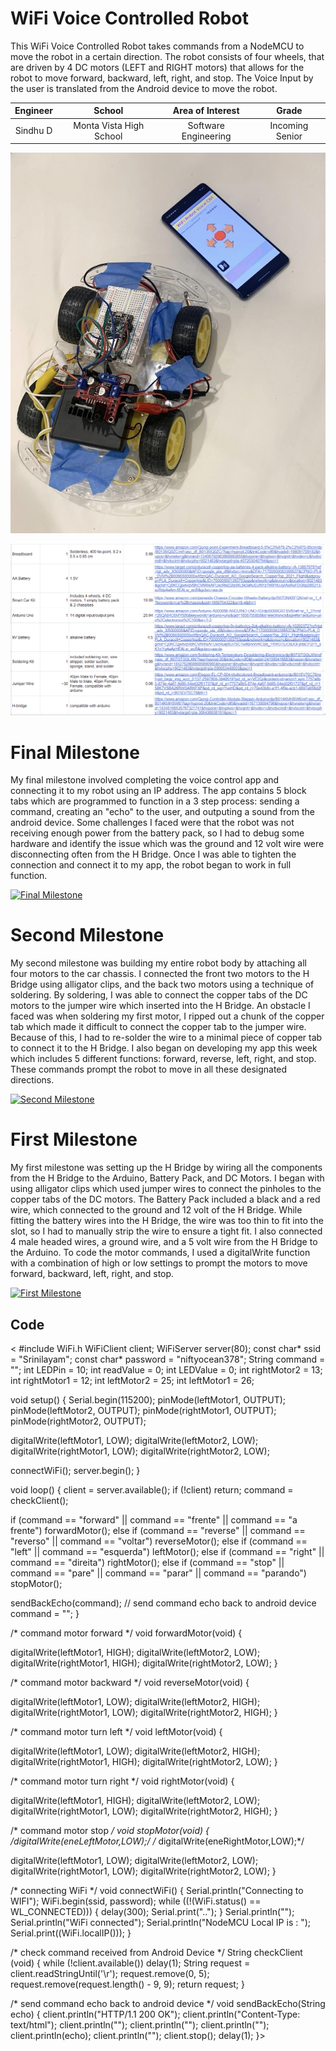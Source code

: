 ﻿# WiFi Voice Controlled Robot
This WiFi Voice Controlled Robot takes commands from a NodeMCU to move the robot in a certain direction. The robot consists of four wheels, that are driven by 4 DC motors (LEFT and RIGHT motors) that allows for the robot to move forward, backward, left, right, and stop. The Voice Input by the user is translated from the Android device to move the robot. 

| **Engineer** | **School** | **Area of Interest** | **Grade** |
|:--:|:--:|:--:|:--:|
| Sindhu D | Monta Vista High School | Software Engineering | Incoming Senior

![Headstone Image](https://raw.githubusercontent.com/sdhulipala421/WiFi-Voice-Controlled-Robot/main/Screen%20Shot%202022-07-09%20at%203.23.54%20AM.png)

![Parts Info](https://raw.githubusercontent.com/sdhulipala421/WiFi-Voice-Controlled-Robot/main/Screen%20Shot%202022-07-09%20at%203.14.59%20AM.png)
  
# Final Milestone
My final milestone involved completing the voice control app and connecting it to my robot using an IP address. The app contains 5 block tabs which are programmed to function in a 3 step process: sending a command, creating an "echo" to the user, and outputing a sound from the android device. Some challenges I faced were that the robot was not receiving enough power from the battery pack, so I had to debug some hardware and identify the issue which was the ground and 12 volt wire were disconnecting often from the H Bridge. Once I was able to tighten the connection and connect it to my app, the robot began to work in full function. 

[![Final Milestone](https://res.cloudinary.com/marcomontalbano/image/upload/v1657362025/video_to_markdown/images/youtube--nS1Xyf7iYL4-c05b58ac6eb4c4700831b2b3070cd403.jpg)](https://youtu.be/nS1Xyf7iYL4 "Final Milestone")

# Second Milestone
My second milestone was building my entire robot body by attaching all four motors to the car chassis. I connected the front two motors to the H Bridge using alligator clips, and the back two motors using a technique of soldering. By soldering, I was able to connect the copper tabs of the DC motors to the jumper wire which inserted into the H Bridge. An obstacle I faced was when soldering my first motor, I ripped out a chunk of the copper tab which made it difficult to connect the copper tab to the jumper wire. Because of this, I had to re-solder the wire to a minimal piece of copper tab to connect it to the H Bridge. I also began on developing my app this week which includes 5 different functions: forward, reverse, left, right, and stop. These commands prompt the robot to move in all these designated directions. 

[![Second Milestone](https://res.cloudinary.com/marcomontalbano/image/upload/v1656358939/video_to_markdown/images/youtube--oa6gBuU8fng-c05b58ac6eb4c4700831b2b3070cd403.jpg)](https://youtu.be/oa6gBuU8fng "Second Milestone")
# First Milestone
  

My first milestone was setting up the H Bridge by wiring all the components from the H Bridge to the Arduino, Battery Pack, and DC Motors. I began with using alligator clips which used jumper wires to connect the pinholes to the copper tabs of the DC motors. The Battery Pack included a black and a red wire, which connected to the ground and 12 volt of the H Bridge. While fitting the battery wires into the H Bridge, the wire was too thin to fit into the slot, so I had to manually strip the wire to ensure a tight fit. I also connected 4 male headed wires, a ground wire, and a 5 volt wire from the H Bridge to the Arduino. To code the motor commands, I used a digitalWrite function with a combination of high or low settings to prompt the motors to move forward, backward, left, right, and stop.  

[![First Milestone](https://res.cloudinary.com/marcomontalbano/image/upload/v1655496026/video_to_markdown/images/youtube--5IGHZCkltac-c05b58ac6eb4c4700831b2b3070cd403.jpg)](https://youtu.be/5IGHZCkltac "First Milestone")

## Code
<
#include WiFi.h
WiFiClient client;
WiFiServer server(80);
const char* ssid = "Srinilayam";
const char* password = "niftyocean378";
String  command = "";
int LEDPin = 10;
int readValue = 0;
int LEDValue = 0;
int rightMotor2 = 13;
int rightMotor1 = 12;
int leftMotor2 = 25;
int leftMotor1 = 26;

void setup()
{
  Serial.begin(115200);
  pinMode(leftMotor1, OUTPUT);
  pinMode(leftMotor2, OUTPUT);
  pinMode(rightMotor1, OUTPUT);
  pinMode(rightMotor2, OUTPUT);


  digitalWrite(leftMotor1, LOW);
  digitalWrite(leftMotor2, LOW);
  digitalWrite(rightMotor1, LOW);
  digitalWrite(rightMotor2, LOW);

  connectWiFi();
  server.begin();
}

void loop()
{
  client = server.available();
  if (!client) return;
  command = checkClient();

  if (command == "forward" || command == "frente" || command == "a frente")  forwardMotor();
  else if (command == "reverse" || command == "reverso" || command == "voltar") reverseMotor();
  else if (command == "left"    || command == "esquerda") leftMotor();
  else if (command == "right"   || command == "direita") rightMotor();
  else if (command == "stop"    || command == "pare" || command == "parar" || command == "parando")     stopMotor();

  sendBackEcho(command); // send command echo back to android device
  command = "";
}

/* command motor forward */
void forwardMotor(void)
{

  digitalWrite(leftMotor1, HIGH);
  digitalWrite(leftMotor2, LOW);
  digitalWrite(rightMotor1, HIGH);
  digitalWrite(rightMotor2, LOW);
}

/* command motor backward */
void reverseMotor(void)
{

  digitalWrite(leftMotor1, LOW);
  digitalWrite(leftMotor2, HIGH);
  digitalWrite(rightMotor1, LOW);
  digitalWrite(rightMotor2, HIGH);
}

/* command motor turn left */
void leftMotor(void)
{

  digitalWrite(leftMotor1, LOW);
  digitalWrite(leftMotor2, HIGH);
  digitalWrite(rightMotor1, HIGH);
  digitalWrite(rightMotor2, LOW);
}

/* command motor turn right */
void rightMotor(void)
{

  digitalWrite(leftMotor1, HIGH);
  digitalWrite(leftMotor2, LOW);
  digitalWrite(rightMotor1, LOW);
  digitalWrite(rightMotor2, HIGH);
}

/* command motor stop */
void stopMotor(void)
{
  /*digitalWrite(eneLeftMotor,LOW);*/
  /* digitalWrite(eneRightMotor,LOW);*/

  digitalWrite(leftMotor1, LOW);
  digitalWrite(leftMotor2, LOW);
  digitalWrite(rightMotor1, LOW);
  digitalWrite(rightMotor2, LOW);
}

/* connecting WiFi */
void connectWiFi()
{
  Serial.println("Connecting to WIFI");
  WiFi.begin(ssid, password);
  while ((!(WiFi.status() == WL_CONNECTED)))
  {
    delay(300);
    Serial.print("..");
  }
  Serial.println("");
  Serial.println("WiFi connected");
  Serial.println("NodeMCU Local IP is : ");
  Serial.print((WiFi.localIP()));
}

/* check command received from Android Device */
String checkClient (void)
{
  while (!client.available()) delay(1);
  String request = client.readStringUntil('\r');
  request.remove(0, 5);
  request.remove(request.length() - 9, 9);
  return request;
}

/* send command echo back to android device */
void sendBackEcho(String echo)
{
  client.println("HTTP/1.1 200 OK");
  client.println("Content-Type: text/html");
  client.println("");
  client.println("<!DOCTYPE HTML>");
  client.println("<html>");
  client.println(echo);
  client.println("</html>");
  client.stop();
  delay(1);
}>



